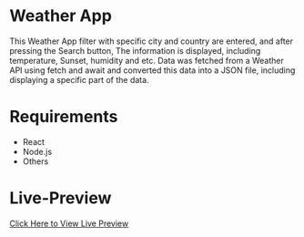 # Weather App

This Weather App filter with specific city and country are entered, and after pressing the Search button, The information is displayed, including temperature, Sunset, humidity and etc. Data was fetched from a Weather API using fetch and await and converted this data into a JSON file, including displaying a specific part of the data.

# Requirements

- React
- Node.js
- Others

# Live-Preview

[Click Here to View Live Preview](https://minahilakhtar.github.io/weatherapp/)

